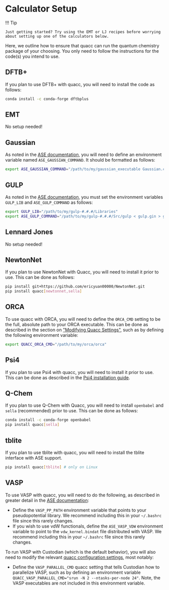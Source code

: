 # Calculator Setup

!!! Tip

    Just getting started? Try using the EMT or LJ recipes before worrying about setting up one of the calculators below.

Here, we outline how to ensure that quacc can run the quantum chemistry package of your choosing. You only need to follow the instructions for the code(s) you intend to use.

## DFTB+

If you plan to use DFTB+ with quacc, you will need to install the code as follows:

```bash
conda install -c conda-forge dftbplus
```

## EMT

No setup needed!

## Gaussian

As noted in the [ASE documentation](https://wiki.fysik.dtu.dk/ase/ase/calculators/gaussian.html), you will need to define an environment variable named `ASE_GAUSSIAN_COMMAND`. It should be formatted as follows:

```bash
export ASE_GAUSSIAN_COMMAND="/path/to/my/gaussian_executable Gaussian.com > Gaussian.log"
```

## GULP

As noted in the [ASE documentation](https://wiki.fysik.dtu.dk/ase/ase/calculators/gulp.html), you must set the environment variables `GULP_LIB` and `ASE_GULP_COMMAND` as follows:

```bash
export GULP_LIB="/path/to/my/gulp-#.#.#/Libraries"
export ASE_GULP_COMMAND="/path/to/my/gulp-#.#.#/Src/gulp < gulp.gin > gulp.got"
```

## Lennard Jones

No setup needed!

## NewtonNet

If you plan to use NewtonNet with Quacc, you will need to install it prior to use. This can be done as follows:

```bash
pip install git+https://github.com/ericyuan00000/NewtonNet.git
pip install quacc[newtonnet,sella]
```

## ORCA

To use quacc with ORCA, you will need to define the `ORCA_CMD` setting to be the full, absolute path to your ORCA executable. This can be done as described in the section on ["Modifying Quacc Settings"](../user/settings/settings.md), such as by defining the following environment variable:

```bash
export QUACC_ORCA_CMD="/path/to/my/orca/orca"
```

## Psi4

If you plan to use Psi4 with quacc, you will need to install it prior to use. This can be done as described in the [Psi4 installation guide](https://psicode.org/installs/latest/).

## Q-Chem

If you plan to use Q-Chem with Quacc, you will need to install `openbabel` and `sella` (recommended) prior to use. This can be done as follows:

```bash
conda install -c conda-forge openbabel
pip install quacc[sella]
```

## tblite

If you plan to use tblite with quacc, you will need to install the tblite interface with ASE support.

```bash
pip install quacc[tblite] # only on Linux
```

## VASP

To use VASP with quacc, you will need to do the following, as described in greater detail in the [ASE documentation](https://wiki.fysik.dtu.dk/ase/ase/calculators/vasp.html#pseudopotentials):

- Define the `VASP_PP_PATH` environment variable that points to your pseudopotential library. We recommend including this in your `~/.bashrc` file since this rarely changes.
- If you wish to use vdW functionals, define the `ASE_VASP_VDW` environment variable to point to the `vdw_kernel.bindat` file distributed with VASP. We recommend including this in your `~/.bashrc` file since this rarely changes.

To run VASP with Custodian (which is the default behavior), you will also need to modify the relevant [quacc configuration settings](../user/settings/settings.md), most notably:

- Define the `VASP_PARALLEL_CMD` quacc setting that tells Custodian how to parallelize VASP, such as by defining an environment variable `QUACC_VASP_PARALLEL_CMD="srun -N 2 --ntasks-per-node 24"`. Note, the VASP executables are not included in this environment variable.
